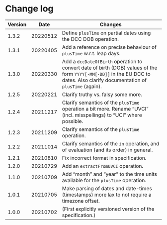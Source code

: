 # Change log

| Version | Date | Changes |
|---|------|---|
| 1.3.2 | 20220512 | Define `plusTime` on partial dates using the DCC DOB operation.
| 1.3.1 | 20220405 | Add a reference on precise behaviour of `plusTime` w.r.t. leap days.
| 1.3.0 | 20220330 | Add a `dccDateOfBirth` operation to convert date of birth (DOB) values of the form `YYYY[-MM[-DD]]` in the EU DCC to dates. Also clarify documentation of `plusTime` (again).
| 1.2.5 | 20220221 | Clarify truthy vs. falsy some more.
| 1.2.4 | 20211217 | Clarify semantics of the `plusTime` operation a bit more. Rename “UVCI” (incl. misspellings) to “UCI” where possible.
| 1.2.3 | 20211209 | Clarify semantics of the `plusTime` operation.
| 1.2.2 | 20211014 | Clarify semantics of the `in` operation, and of evaluation (and its order) in general.
| 1.2.1 | 20210810 | Fix incorrect format in specification.
| 1.2.0 | 20210729 | Add an `extractFromUVCI` operation.
| 1.1.0 | 20210709 | Add “month” and “year” to the time units available for the `plusTime` operation.
| 1.0.1 | 20210705 | Make parsing of dates and date-times (timestamps) more lax to not require a timezone offset.
| 1.0.0 | 20210702 | (First explicitly versioned version of the specification.)


